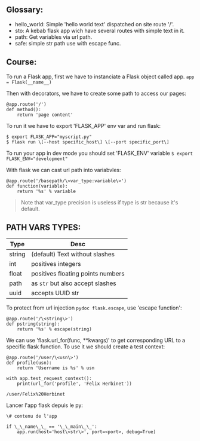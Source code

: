 Glossary:
---------

- hello_world: Simple 'hello world text' dispatched on site route '/'.
- sto: A kebab flask app wich have several routes with simple text in it.
- path: Get variables via url path.
- safe: simple str path use with escape func.

Course:
--------

To run a Flask app, first we have to instanciate a Flask object called app.
```app = Flask(__name__)```

Then with decorators, we have to create some path to access our pages:
```
@app.route('/')
def method():
    return 'page content'
```

To run it we have to export 'FLASK_APP' env var and run flask:
```
$ export FLASK_APP="myscript.py"
$ flask run \[--host specific_host\] \[--port specific_port\]
```

To run your app in dev mode you should set 'FLASK_ENV' variable
```$ export FLASK_ENV="development"```

With flask we can cast url path into variabvles:
```
@app.route('/basepath/\<var_type:variable\>')
def function(variable):
    return '%s' % variable
```

> Note that var_type precision is useless if type is str because it's default.

PATH VARS TYPES:
----------------

|  Type  |                Desc                |
|--------|------------------------------------|
| string | (default) Text without slashes     |
| int    | positives integers                 |
| float  | positives floating points numbers  |
| path   | as `str` but also accept slashes   |
| uuid   | accepts UUID str                   |

To protect from url injection `pydoc flask.escape`, use 'escape function':
```
@app.route('/\<string\>')
def pstring(string):
    return '%s' % escape(string)
```

We can use 'flask.url_for(func, **kwargs)' to get corresponding URL to a
specific flask function. To use it we should create a test context:
```
@app.route('/user/\<usn\>')
def profile(usn):
    return 'Username is %s' % usn

with app.test_request_context():
    print(url_for('profile', 'Felix Herbinet'))
```

`/user/Felix%20Herbinet`

Lancer l'app flask depuis le py:
```
\# contenu de l'app

if \_\_name\_\_ == '\_\_main\_\_':
    app.run(host='host\<str\>', port=<port>, debug=True)

```
